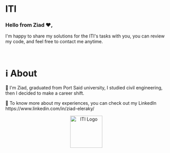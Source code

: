 # ITI      
                          
<h3>Hello from Ziad ❤️,</h3> 
            
I'm happy to share my solutions for the ITI's tasks with you, you can review my code, and feel free to contact me anytime.
  
<br>
  
<h1>ℹ️ About</h1>
<p>📌 I'm Ziad, graduated from Port Said university, I studied civil engineering, then I decided to make a career shift.</p>
<p>📌 To know more about my experiences, you can check out my LinkedIn https://www.linkedin.com/in/ziad-eleraky/</p>
 

<div align="center"><img src="https://www.iti.gov.eg/assets/images/iti-logo.png" alt="ITI Logo" width="100" /></div>
